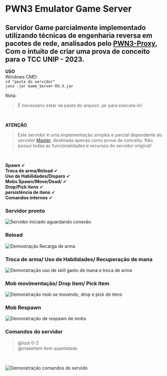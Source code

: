 # PWN3 Emulator Game Server

## Servidor Game parcialmente implementado utilizando técnicas de engenharia reversa em pacotes de rede, analisados pelo [PWN3-Proxy](https://github.com/P15c1n4/PWN3-Proxy), Com o intuito de criar uma prova de conceito para o TCC UNIP - 2023.

**USO**
<br>
Windows CMD:
<br />
`cd "pasta do servidor"`<br />
`java -jar Game_Server-RX.X.jar`
<br>

Nota: 
>É necessário estar na pasta do arquivo .jar para executa-lo!
<br/>

**ATENÇÃO**
<br />

>Este servidor é uma implementação simples e parcial dependente do servidor [Master](https://github.com/P15c1n4/PWN3-Emulator-Master-Server), destinada apenas como prova de conceito. Não possui todas as funcionalidades e recursos do servidor original!
<br>

**Spawn** ✔
<br />
**Troca de arma/Reload** ✔
<br />
**Uso de Habilidades/Disparo** ✔
<br />
**Mobs Spawn/Move/Dead/** ✔
<br />
**Drop/Pick itens** ✔
<br />
**persistência de itens** ✔
<br />
**Comandos internos** ✔
<br />

### Servidor pronto
![Servidor iniciado aguardando conexão](https://github.com/P15c1n4/PWN3-Emulator-Game-Server/assets/93447442/4627d73f-d270-4987-bd81-d085298e64db)


### Reload
![Demostração Recarga de arma](https://github.com/P15c1n4/PWN3-Emulator-Game-Server/assets/93447442/3d0f1599-baf5-4bd5-8aa3-f5606d67dcad)


### Troca de arma/ Uso de Habilidades/ Recuperação de mana
![Demonstração uso de skill gasto de mana e troca de arma](https://github.com/P15c1n4/PWN3-Emulator-Game-Server/assets/93447442/a58ab0db-0517-4b4d-abd7-9b9ab8e4fae8)

### Mob movimentação/ Drop item/ Pick item
![Demonstração mob se movendo, drop e pick de itens](https://github.com/P15c1n4/PWN3-Emulator-Game-Server/assets/93447442/ff6b7f36-3e55-4eea-acb5-32e921d45e9b)

### Mob Respawn
![Demonstração de respawn de mobs](https://github.com/P15c1n4/PWN3-Emulator-Game-Server/assets/93447442/d6407ffe-46b5-4d02-abf8-8f9d34021c3a)

### Comandos do servidor 
>@loot 0-2<br />
>@makeitem item quantidade
<br />

![Demonstração comandos do servido](https://github.com/P15c1n4/PWN3-Emulator-Game-Server/assets/93447442/fe942667-8571-4604-a5d5-d6e6241582df)

